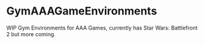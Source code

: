 # GymAAAGameEnvironments
WIP Gym Environments for AAA Games, currently has Star Wars: Battlefront 2 but more coming.
